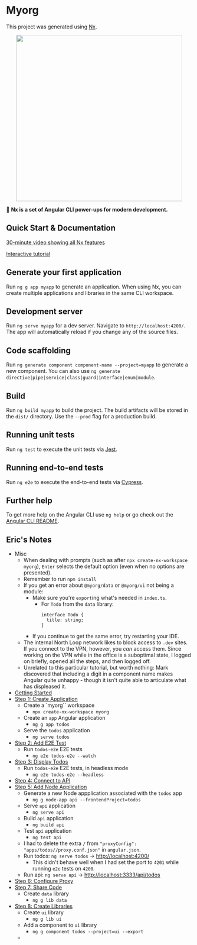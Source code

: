 # Myorg

This project was generated using [Nx](https://nx.dev).

<p align="center"><img src="https://raw.githubusercontent.com/nrwl/nx/master/nx-logo.png" width="450"></p>

🔎 **Nx is a set of Angular CLI power-ups for modern development.**

## Quick Start & Documentation

[30-minute video showing all Nx features](https://nx.dev/getting-started/what-is-nx)

[Interactive tutorial](https://nx.dev/tutorial/01-create-application)

## Generate your first application

Run `ng g app myapp` to generate an application. When using Nx, you can create multiple applications and libraries in the same CLI workspace.

## Development server

Run `ng serve myapp` for a dev server. Navigate to `http://localhost:4200/`. The app will automatically reload if you change any of the source files.

## Code scaffolding

Run `ng generate component component-name --project=myapp` to generate a new component. You can also use `ng generate directive|pipe|service|class|guard|interface|enum|module`.

## Build

Run `ng build myapp` to build the project. The build artifacts will be stored in the `dist/` directory. Use the `--prod` flag for a production build.

## Running unit tests

Run `ng test` to execute the unit tests via [Jest](https://karma-runner.github.io).

## Running end-to-end tests

Run `ng e2e` to execute the end-to-end tests via [Cypress](http://www.protractortest.org/).

## Further help

To get more help on the Angular CLI use `ng help` or go check out the [Angular CLI README](https://github.com/angular/angular-cli/blob/master/README.md).


## Eric's Notes
- Misc
  - When dealing with prompts (such as after `npx create-nx-workspace myorg`), `Enter` selects the default option (even when no options are presented).
  - Remember to run `npm install`
  - If you get an error about `@myorg/data` or `@myorg/ui` not being a module:
    - Make sure you're `export`ing what's needed in `index.ts`.
      - For `Todo` from the `data` library:
        ```
        interface Todo {
          title: string;
        }
        ```
    - If you continue to get the same error, try restarting your IDE.
  - The internal North Loop network likes to block access to `.dev` sites. If you connect to the VPN, however, you *can* access them. Since working on the VPN while in the office is a suboptimal state, I logged on briefly, opened all the steps, and then logged off.
  - Unrelated to this particular tutorial, but worth nothing: Mark discovered that including a digit in a component name makes Angular quite unhappy - though it isn't quite able to articulate what has displeased it.
- [Getting Started](https://nx.dev/getting-started/getting-started)
- [Step 1: Create Application](https://nx.dev/tutorial/01-create-application)
  - Create a `myorg`` workspace
    - `npx create-nx-workspace myorg`
  - Create an `app` Angular application
    - `ng g app todos`
  - Serve the `todos` application
    - `ng serve todos`
- [Step 2: Add E2E Test](https://nx.dev/tutorial/02-add-e2e-test)
  - Run `todos-e2e` E2E tests
    - `ng e2e todos-e2e --watch`
- [Step 3: Display Todos](https://nx.dev/tutorial/03-display-todos)
    - Run `todos-e2e` E2E tests, in headless mode
      - `ng e2e todos-e2e --headless`
- [Step 4: Connect to API](https://nx.dev/tutorial/04-connect-to-api)
- [Step 5: Add Node Application](https://nx.dev/tutorial/05-add-node-app)
  - Generate a new Node appplication associated with the `todos` app
    - `ng g node-app api --frontendProject=todos`
  - Serve `api` application
    - `ng serve api`
  - Build `api` application
    - `ng build api`
  - Test `api` application
    - `ng test api`
  - I had to delete the extra `/` from `"proxyConfig": "apps/todos//proxy.conf.json"` in `angular.json`.
  - Run todos: `ng serve todos` -> [http://localhost:4200/](http://localhost:4200/)
    - This didn't behave well when I had set the port to `4201` while running `e2e` tests on `4200`.
  - Run api: `ng serve api` -> [http://localhost:3333/api/todos](http://localhost:3333/api/todos)
- [Step 6: Configure Proxy](https://nx.dev/tutorial/06-proxy)
- [Step 7: Share Code](https://nx.dev/tutorial/07-share-code)
  - Create `data` library
    - `ng g lib data`
- [Step 8: Create Libraries](https://nx.dev/tutorial/08-create-libs)
  - Create `ui` library
    - `ng g lib ui`
  - Add a component to `ui` library
    - `ng g component todos --project=ui --export`
  - 
